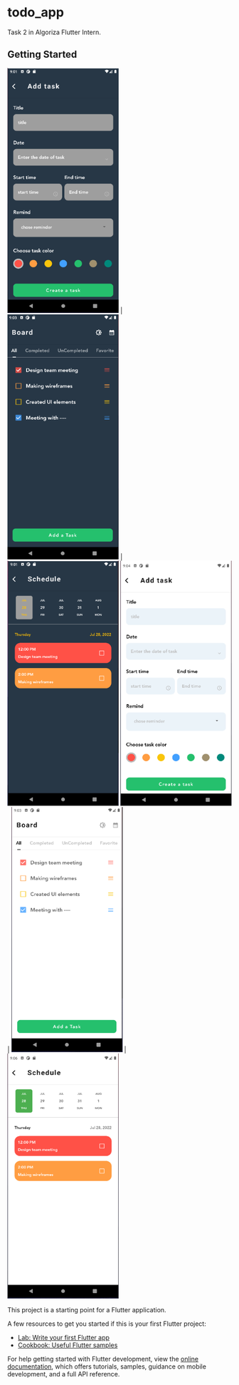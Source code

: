 # todo_app

Task 2 in Algoriza Flutter Intern.

## Getting Started

<img src="add.png" width="250" height="550"> | <img src="b.png" width="250" height="550"> | <img src="sc.png" width="250" height="550">
<img src="add2.png" width="250" height="550"> | <img src="b2.png" width="250" height="550"> | <img src="sc2.png" width="250" height="550">


This project is a starting point for a Flutter application.

A few resources to get you started if this is your first Flutter project:

- [Lab: Write your first Flutter app](https://docs.flutter.dev/get-started/codelab)
- [Cookbook: Useful Flutter samples](https://docs.flutter.dev/cookbook)

For help getting started with Flutter development, view the
[online documentation](https://docs.flutter.dev/), which offers tutorials,
samples, guidance on mobile development, and a full API reference.
